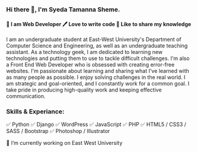 ### Hi there 👋, I'm Syeda Tamanna Sheme.
#### 👑 I am Web Developer 🖊️ Love to write code 🎤 Like to share my knowledge<br>


I am an undergraduate student at East-West University's Department of Computer Science and Engineering, as well as an undergraduate teaching assistant. As a technology geek, I am dedicated to learning new technologies and putting them to use to tackle difficult challenges. I'm also a Front End Web Developer who is obsessed with creating error-free websites. I'm passionate about learning and sharing what I've learned with as many people as possible. I enjoy solving challenges in the real world. I am strategic and goal-oriented, and I constantly work for a common goal. I take pride in producing high-quality work and keeping effective communication.

 ### Skills & Experiance:

✅ Python ✅  Django ✅ WordPress ✅ JavaScript ✅ PHP ✅ HTML5 / CSS3 / SASS / Bootstrap ✅ Photoshop / Illustrator

🔭 I’m currently working on East West University 



 
